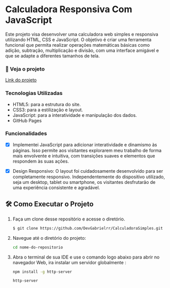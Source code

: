 # Calculadora Responsiva Com JavaScript
Este projeto visa desenvolver uma calculadora web simples e responsiva utilizando HTML, CSS e JavaScript. O objetivo é criar uma ferramenta funcional que permita realizar operações matemáticas básicas como adição, subtração, multiplicação e divisão, com uma interface amigável e que se adapte a diferentes tamanhos de tela.

### 🚀 Veja o projeto
[Link do projeto](https://devgabrielrr.github.io/CalculadoraSimples/)

### Tecnologias Utilizadas
- HTML5: para a estrutura do site.
- CSS3: para a estilização e layout.
- JavaScript: para a interatividade e manipulação dos dados.
- GitHub Pages

### Funcionalidades

- [x] Implementei JavaScript para adicionar interatividade e dinamismo às páginas. Isso permite aos visitantes explorarem meu trabalho de forma mais envolvente e intuitiva, com transições suaves e elementos que respondem às suas ações.

- [x] Design Responsivo:  O layout foi cuidadosamente desenvolvido para ser completamente responsivo. Independentemente do dispositivo utilizado, seja um desktop, tablet ou smartphone, os visitantes desfrutarão de uma experiência consistente e agradável.

 ## 🛠️ Como Executar o Projeto
1. Faça um clone desse repositório e acesse o diretório.

    ```bash
    $ git clone https://github.com/DevGabrielrr/CalculadoraSimples.git
    ```
2. Navegue até o diretório do projeto:

    ```bash
    cd nome-do-repositorio
    ```

3. Abra o terminal de sua IDE e use o comando logo abaixo para abrir no navegador Web, ira instalar um servidor globalmente
 :

    ```bash
    npm install -g http-server
    ```
    
    ```bash
    http-server

    ```

